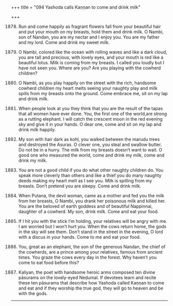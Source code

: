 +++
title = "094 Yashoda calls Kaṇṇan to come and drink milk"

+++

1878. Run and come happily as fragrant flowers
      fall from your beautiful hair
      and put your mouth on my breasts,
      hold them and drink milk.
      O Nambi, son of Nandan,
      you are my nectar and I enjoy you.
      You are my father and my lord. Come and drink my sweet milk.

1879. O Nambi, colored like the ocean with rolling waves
      and like a dark cloud,
      you are tall and precious, with lovely eyes,
      and your mouth is red like a beautiful lotus.
      Milk is coming from my breasts.
      I called you loudly but I have not seen you.
      Where are you? Are you playing with the cowherd children?

1880. O Nambi, as you play happily on the street
      with the rich, handsome cowherd children
      my heart melts seeing your naughty play
      and milk spills from my breasts onto the ground.
      Come embrace me, sit on my lap and drink milk.

1881. When people look at you
      they think that you are the result of the tapas
      that all women have ever done.
      You, the first one of the world,are strong as a rutting elephant.
      I will catch the crescent moon in the red evening sky
      and give it in your hands.
      O dear one, come and sit on my lap
      and drink milk happily.

1882. My son with hair dark as kohl,
      you walked between the marudu trees and destroyed the Asuras.
      O clever one, you steal and swallow butter.
      Do not be in a hurry.
      The milk from my breasts doesn’t want to wait.
      O good one who measured the world,
      come and drink my milk, come and drink my milk.

1883. You are not a good child
      if you do what other naughty children do.
      You speak more cleverly than others
      and like a thief you do many naughty deeds
      making my heart melt as I see you.
      Milk is spilling from my breasts.
      Don’t pretend you are sleepy.
      Come and drink milk.

1884. When Putana, the devil woman, came as a mother
      and fed you the milk from her breasts,
      O Nambi, you drank her poisonous milk and killed her.
      You are the beloved of earth goddess
      and of beautiful Nappinnai, daughter of a cowherd.
      My son, drink milk. Come and eat your food.

1885. If I hit you with the stick I’m holding,
      your relatives will be angry with me.
      I am worried but I won’t hurt you.
      When the cows return home,
      the gods in the sky will see them.
      Don’t stand in the street in the evening,
      O lord with a discus in your hands.
      Come to me and eat your food.

1886. You, great as an elephant,
      the son of the generous Nandan,
      the chief of the cowherds,
      are a prince among your relatives,
      famous from ancient times.
      You graze the cows every day in the forest.
      Why haven’t you come to eat food before this?

1887. Kaliyan, the poet with handsome heroic arms
      composed ten divine pāsurams on the lovely-eyed Neḍumal.
      If devotees learn and recite these ten pāsurams
      that describe how Yashoda called Kaṇṇan to come and eat
      and if they worship the true god,
      they will go to heaven and be with the gods.
------------
